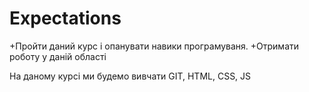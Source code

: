 # Expectations

+Пройти даний курс і опанувати навики програмуваня.
+Отримати роботу у даній області

На даному курсі ми будемо вивчати GIT, HTML, CSS, JS 